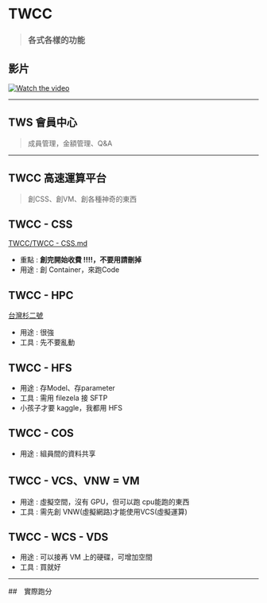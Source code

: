 # TWCC
> ### 各式各樣的功能

## 影片
[![Watch the video](https://admin.isb.com.tw/storage/uploads/cases/case43-1.png)]([https://youtu.be/vt5fpE0bzSY](https://nctuitsc-my.sharepoint.com/:v:/g/personal/c8763_pn06_o365_nctu_edu_tw/ESoJvs2dW_1Lkh8E4wEWDeYBDrZWQuP4zVCuXNlEfH8Spg?e=6LfTSG))

---
## TWS 會員中心
> 成員管理，金額管理、Q&A
> 


---
## TWCC 高速運算平台
> 創CSS、創VM、創各種神奇的東西

## TWCC - CSS
[TWCC/TWCC - CSS.md](https://github.com/JulianLee310514065/Miscellaneous/blob/main/TWCC/TWCC%20-%20CSS.md)
* 重點 : **創完開始收費 !!!!，不要用請刪掉**
* 用途 : 創 Container，來跑Code

## TWCC - HPC
[台灣杉二號](https://www.nchc.org.tw/Page?itemid=2&mid=4)
* 用途 : 很強
* 工具 : 先不要亂動


## TWCC - HFS
* 用途 : 存Model、存parameter
* 工具 : 需用 filezela 接 SFTP
* 小孩子才要 kaggle，我都用 HFS


## TWCC - COS
* 用途 : 組員間的資料共享


## TWCC - VCS、VNW = VM
* 用途 : 虛擬空間，沒有 GPU，但可以跑 cpu能跑的東西
* 工具 : 需先創 VNW(虛擬網路)才能使用VCS(虛擬運算)


## TWCC - WCS - VDS
* 用途 : 可以接再 VM 上的硬碟，可增加空間
* 工具 : 買就好

---
##　實際跑分
